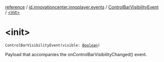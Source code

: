 [reference](../../index.md) / [id.innovationcenter.innoplayer.events](../index.md) / [ControlBarVisibilityEvent](index.md) / [&lt;init&gt;](./-init-.md)

# &lt;init&gt;

`ControlBarVisibilityEvent(visible: `[`Boolean`](https://kotlinlang.org/api/latest/jvm/stdlib/kotlin/-boolean/index.html)`)`

Payload that accompanies the onControlBarVisibilityChanged() event.

